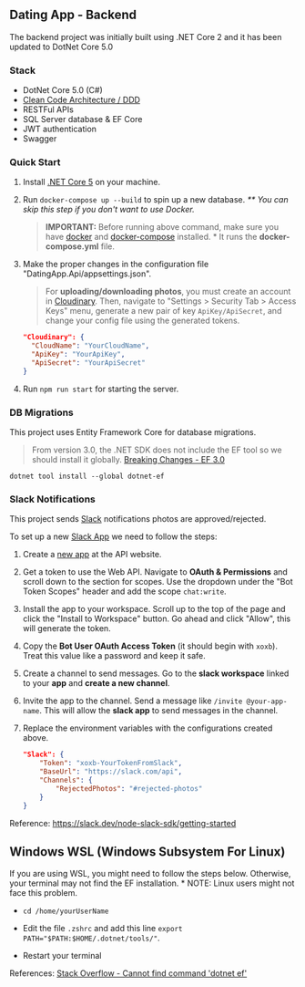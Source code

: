 ## Dating App - Backend

The backend project was initially built using .NET Core 2 and it has been updated to DotNet Core 5.0


### Stack

-   DotNet Core 5.0 (C#)
-   [Clean Code Architecture / DDD](https://docs.microsoft.com/en-us/dotnet/architecture/modern-web-apps-azure/common-web-application-architectures#clean-architecture)
-   RESTFul APIs
-   SQL Server database & EF Core
-   JWT authentication
-   Swagger


### Quick Start

1. Install [.NET Core 5](https://dotnet.microsoft.com/download) on your machine.

2. Run `docker-compose up --build` to spin up a new database. _\*\* You can skip this step if you don't want to use Docker._

    > **IMPORTANT:** Before running above command, make sure you have [docker](https://docs.docker.com/engine/install/) and [docker-compose](https://docs.docker.com/compose/install/) installed. \* It runs the **docker-compose.yml** file.

3. Make the proper changes in the configuration file "DatingApp.Api/appsettings.json".

    > For **uploading/downloading photos**, you must create an account in [Cloudinary](https://cloudinary.com/). Then, navigate to "Settings > Security Tab > Access Keys" menu, generate a new pair of key `ApiKey/ApiSecret`, and change your config file using the generated tokens.

    ```json
    "Cloudinary": {
      "CloudName": "YourCloudName",
      "ApiKey": "YourApiKey",
      "ApiSecret": "YourApiSecret"
    }
    ```

4. Run `npm run start` for starting the server.


### DB Migrations

This project uses Entity Framework Core for database migrations.

> From version 3.0, the .NET SDK does not include the EF tool so we should install it globally. [Breaking Changes - EF 3.0](https://docs.microsoft.com/en-gb/ef/core/what-is-new/ef-core-3.0/breaking-changes#the-ef-core-command-line-tool-dotnet-ef-is-no-longer-part-of-the-net-core-sdk)

`dotnet tool install --global dotnet-ef`


### Slack Notifications

This project sends [Slack](https://slack.com/) notifications photos are approved/rejected.

To set up a new [Slack App](https://api.slack.com/apps) we need to follow the steps:

1. Create a [new app](https://api.slack.com/apps?new_granular_bot_app=1) at the API website.

2. Get a token to use the Web API. Navigate to **OAuth & Permissions** and scroll down to the section for scopes. Use the dropdown under the "Bot Token Scopes" header and add the scope `chat:write`.

3. Install the app to your workspace. Scroll up to the top of the page and click the "Install to Workspace" button. Go ahead and click "Allow", this will generate the token.

4. Copy the **Bot User OAuth Access Token** (it should begin with `xoxb`). Treat this value like a password and keep it safe.

5. Create a channel to send messages. Go to the **slack workspace** linked to your **app** and **create a new channel**.

6. Invite the app to the channel. Send a message like `/invite @your-app-name`. This will allow the **slack app** to send messages in the channel.

7. Replace the environment variables with the configurations created above.

    ```json
    "Slack": {
        "Token": "xoxb-YourTokenFromSlack",
        "BaseUrl": "https://slack.com/api",
        "Channels": {
            "RejectedPhotos": "#rejected-photos"
        }
    }
    ```

Reference: https://slack.dev/node-slack-sdk/getting-started


## Windows WSL (Windows Subsystem For Linux)

If you are using WSL, you might need to follow the steps below. Otherwise, your terminal may not find the EF installation. \* NOTE: Linux users might not face this problem.

-   `cd /home/yourUserName`

-   Edit the file `.zshrc` and add this line `export PATH="$PATH:$HOME/.dotnet/tools/"`.

-   Restart your terminal

References: [Stack Overflow - Cannot find command 'dotnet ef'](https://stackoverflow.com/questions/56862089/cannot-find-command-dotnet-ef)

